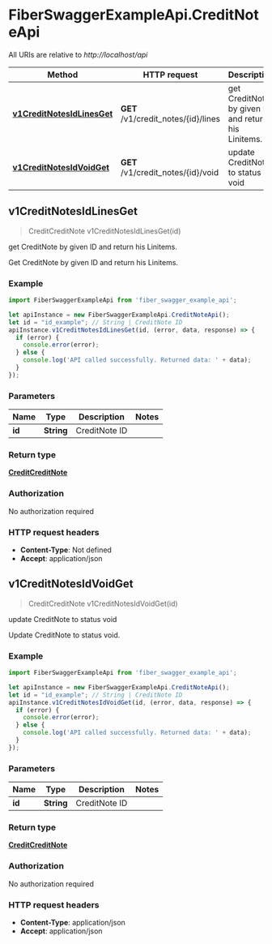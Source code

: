 # FiberSwaggerExampleApi.CreditNoteApi

All URIs are relative to *http://localhost/api*

Method | HTTP request | Description
------------- | ------------- | -------------
[**v1CreditNotesIdLinesGet**](CreditNoteApi.md#v1CreditNotesIdLinesGet) | **GET** /v1/credit_notes/{id}/lines | get CreditNote by given ID and return his Linitems.
[**v1CreditNotesIdVoidGet**](CreditNoteApi.md#v1CreditNotesIdVoidGet) | **GET** /v1/credit_notes/{id}/void | update CreditNote to status void



## v1CreditNotesIdLinesGet

> CreditCreditNote v1CreditNotesIdLinesGet(id)

get CreditNote by given ID and return his Linitems.

Get CreditNote by given ID and return his Linitems.

### Example

```javascript
import FiberSwaggerExampleApi from 'fiber_swagger_example_api';

let apiInstance = new FiberSwaggerExampleApi.CreditNoteApi();
let id = "id_example"; // String | CreditNote ID
apiInstance.v1CreditNotesIdLinesGet(id, (error, data, response) => {
  if (error) {
    console.error(error);
  } else {
    console.log('API called successfully. Returned data: ' + data);
  }
});
```

### Parameters


Name | Type | Description  | Notes
------------- | ------------- | ------------- | -------------
 **id** | **String**| CreditNote ID | 

### Return type

[**CreditCreditNote**](CreditCreditNote.md)

### Authorization

No authorization required

### HTTP request headers

- **Content-Type**: Not defined
- **Accept**: application/json


## v1CreditNotesIdVoidGet

> CreditCreditNote v1CreditNotesIdVoidGet(id)

update CreditNote to status void

Update CreditNote to status void.

### Example

```javascript
import FiberSwaggerExampleApi from 'fiber_swagger_example_api';

let apiInstance = new FiberSwaggerExampleApi.CreditNoteApi();
let id = "id_example"; // String | CreditNote ID
apiInstance.v1CreditNotesIdVoidGet(id, (error, data, response) => {
  if (error) {
    console.error(error);
  } else {
    console.log('API called successfully. Returned data: ' + data);
  }
});
```

### Parameters


Name | Type | Description  | Notes
------------- | ------------- | ------------- | -------------
 **id** | **String**| CreditNote ID | 

### Return type

[**CreditCreditNote**](CreditCreditNote.md)

### Authorization

No authorization required

### HTTP request headers

- **Content-Type**: application/json
- **Accept**: application/json

